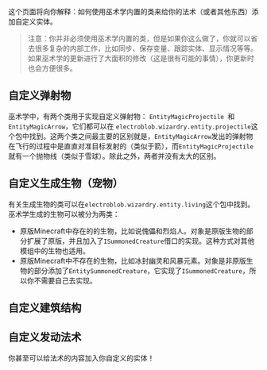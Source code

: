 这个页面将向你解释：如何使用巫术学内置的类来给你的法术（或者其他东西）添加自定义实体。

> 注意：你并非必须使用巫术学内置的类，但是如果你这么做了，你就可以省去很多复杂的内部工作，比如同步、保存变量、跟踪实体、显示情况等等。如果巫术学的更新进行了大面积的修改（这是很有可能的事情），你更新时也会方便很多。  

## 自定义弹射物

巫术学中，有两个类用于实现自定义弹射物： `EntityMagicProjectile `和`EntityMagicArrow`，它们都可以在 `electroblob.wizardry.entity.projectile`这个包中找到。这两个类之间最主要的区别就是，`EntityMagicArrow`发出的弹射物在飞行的过程中是直直对准目标发射的（类似于箭），而`EntityMagicProjectile`就有一个抛物线（类似于雪球）。除此之外，两者并没有太大的区别。  

## 自定义生成生物（宠物）  
 
有关生成生物的类可以在`electroblob.wizardry.entity.living`这个包中找到。巫术学生成的生物可以被分为两类：  
- 原版Minecraft中存在的的生物，比如说傀儡和烈焰人。对象是原版生物的部分扩展了原版，并且加入了`ISummonedCreature`借口的实现。这种方式对其他模组中的生物也适用。  
- 原版Minecraft中不存在的生物，比如冰封幽灵和风暴元素。对象是非原版生物的部分添加了`EntitySummonedCreature`，它实现了`ISummonedCreature`，所以你不需要自己去实现。

## 自定义建筑结构  

## 自定义发动法术    
你甚至可以给法术的内容加入你自定义的实体！

